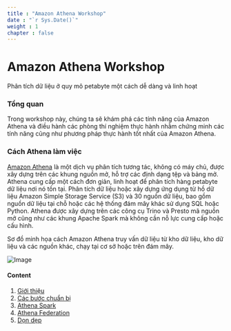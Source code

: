 ```yaml
---
title : "Amazon Athena Workshop"
date : "`r Sys.Date()`"
weight : 1
chapter : false
---
```


# Amazon Athena Workshop
Phân tích dữ liệu ở quy mô petabyte một cách dễ dàng và linh hoạt
### Tổng quan
Trong workshop này, chúng ta sẽ khám phá các tính năng của Amazon Athena và điều hành các phòng thí nghiệm thực hành nhằm chứng minh các tính năng cũng như phương pháp thực hành tốt nhất của Amazon Athena.
### Cách Athena làm việc
[Amazon Athena](https://aws.amazon.com/athena/?nc1=h_ls) là một dịch vụ phân tích tương tác, không có máy chủ, được xây dựng trên các khung nguồn mở, hỗ trợ các định dạng tệp và bảng mở. Athena cung cấp một cách đơn giản, linh hoạt để phân tích hàng petabyte dữ liệu nơi nó tồn tại. Phân tích dữ liệu hoặc xây dựng ứng dụng từ hồ dữ liệu Amazon Simple Storage Service (S3) và 30 nguồn dữ liệu, bao gồm nguồn dữ liệu tại chỗ hoặc các hệ thống đám mây khác sử dụng SQL hoặc Python. Athena được xây dựng trên các công cụ Trino và Presto mã nguồn mở cũng như các khung Apache Spark mà không cần nỗ lực cung cấp hoặc cấu hình.

Sơ đồ minh họa cách Amazon Athena truy vấn dữ liệu từ kho dữ liệu, kho dữ liệu và các nguồn khác, chạy tại cơ sở hoặc trên đám mây.

![Image](/repo_pmt_ws-002/images/000.png)

#### Content

1. [Giới thiệu](1-Introduction/)
2. [Các bước chuẩn bị](2-Preparation/)
3. [Athena Spark](3-Athena%20Spark/)
4. [Athena Federation]( 4-Athena%20Federation/)
5. [Dọn dẹp](5-Cleanup/)
